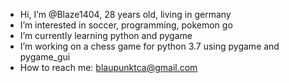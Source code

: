 - Hi, I’m @Blaze1404, 28 years old, living in germany
- I’m interested in soccer, programming, pokemon go
- I’m currently learning python and pygame
- I’m working on a chess game for python 3.7 using pygame and pygame_gui
- How to reach me: blaupunktca@gmail.com

<!---
Blaze1404/Blaze1404 is a ✨ special ✨ repository because its `README.md` (this file) appears on your GitHub profile.
You can click the Preview link to take a look at your changes.
--->
